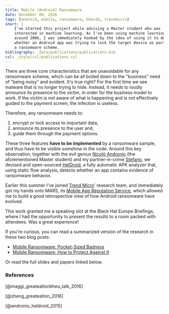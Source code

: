 ```yaml
---
title: Mobile (Android) Ransomware
date: December 08, 2016
tags: [android, mobile, ransomware, bheu16, trendmicro]
short: |
    I've started this project while advising a Master student who was
    interested in machine learning. As I've been using machine learning since
    around 2006, I was immediately hooked by the idea of using it to determine
    whether an Android app was trying to lock the target device as part of
    a ransomware scheme.
bibliography: _data/publications/publications.bib
csl: _style/csl/publications.csl
---
```


There are three core characteristics that are unavoidable for any ransomware
scheme, which can be all boiled down to the "business" need of "being noisy"
and evident. It's true right? For the first time we see malware that is no
longer trying to hide. Instead, it needs to loudly announce its presence to the
victim, in order for the business model to work. If the victim is not aware of
what is happening and is not effectively guided to the payment screen, the
infection is useless.

Therefore, any ransomware needs to:

1. encrypt or lock access to important data,
2. announce its presence to the user and,
3. guide them through the payment options.

These three features **have to be implemented** by a ransomware sample, and
thus have to be visible somehow in the code. Around this key observation,
together with the evil genius [Nicolò Andronio](https://www.andronio.me/) (the
aforementioned Master student) and my partner-in-crime
[Stefano](https://twitter.com/raistolo), we devised and open-sourced
[HelDroid](https://github.com/necst/heldroid), a fully automatic APK analyzer
that, using static flow analysis, detects whether an app contains evidence of
ransomware behavior.

Earlier this summer I've joined [Trend Micro](https://www.trendmicro.com)'
research team, and immediately got my hands onto MARS, its [Mobile App
Reputation Service](https://mars.trendmicro.com/), which allowed me to build
a good retrospective view of how Android ransomware have evolved.

This work granted me a speaking slot at the Black Hat Europe Briefings, where
I had the opportunity to present the results to a room packed with attendees.
Was a great experience!

If you're curious, you can read a summarized version of the research in these
two blog posts:

* [Mobile Ransomware: Pocket-Sized Badness](https://blog.trendmicro.com/trendlabs-security-intelligence/mobile-ransomware-pocket-sized-badness/)
* [Mobile Ransomware: How to Protect Against It](https://blog.trendmicro.com/trendlabs-security-intelligence/mobile-ransomware-protect/)

Or read the full slides and papers linked below.

### References

[@maggi_greateatlonbheu_talk_2016]

[@zheng_greateatlon_2016]

[@andronio_heldroid_2015]
